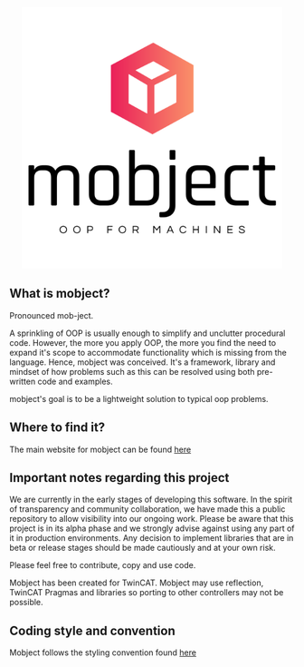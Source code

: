 <p align="center">
  <picture>
    <source media="(prefers-color-scheme: dark)" srcset="./logo-dark.svg">
    <source media="(prefers-color-scheme: light)" srcset="./logo-light.svg">
    <img alt="mobject main logo" img width="460" src="logo-light.svg">
  </picture>
</p>

## What is mobject?

Pronounced mob-ject.

A sprinkling of OOP is usually enough to simplify and unclutter procedural code. However, the more you apply OOP, the more you find the need to expand it's scope to accommodate functionality which is missing from the language. Hence, mobject was conceived. It's a framework, library and mindset of how problems such as this can be resolved using both pre-written code and examples.

mobject's goal is to be a lightweight solution to typical oop problems.

## Where to find it?

The main website for mobject can be found [here](http://mobject.org)

## Important notes regarding this project

We are currently in the early stages of developing this software. In the spirit of transparency and community collaboration, we have made this a public repository to allow visibility into our ongoing work. Please be aware that this project is in its alpha phase and we strongly advise against using any part of it in production environments. Any decision to implement libraries that are in beta or release stages should be made cautiously and at your own risk.

Please feel free to contribute, copy and use code.

Mobject has been created for TwinCAT. Mobject may use reflection, TwinCAT Pragmas and libraries so porting to other controllers may not be possible.

## Coding style and convention

Mobject follows the styling convention found [here](https://mobject-dev-team.github.io/mobject-coding-convention/#/)
